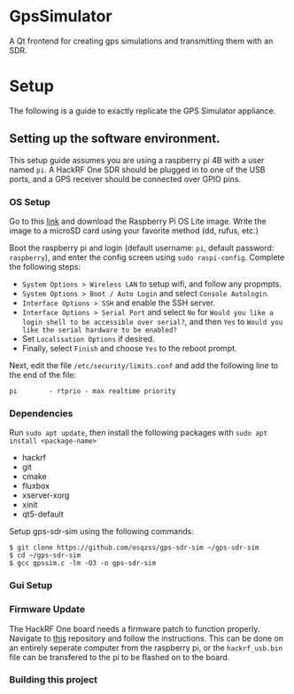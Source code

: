 # GpsSimulator
A Qt frontend for creating gps simulations and transmitting them with an SDR.

# Setup
The following is a guide to exactly replicate the GPS Simulator appliance.

## Setting up the software environment.
This setup guide assumes you are using a raspberry pi 4B with a user named `pi`. A HackRF One SDR should be plugged in to one of the USB ports, and a GPS receiver should be connected over GPIO pins.

### OS Setup
Go to this [link](https://www.raspberrypi.org/software/operating-systems/) and download the Raspberry Pi OS Lite image. Write the image to a microSD card using your favorite method (dd, rufus, etc.)

Boot the raspberry pi and login (default username: `pi`, default password: `raspberry`), and enter the config screen using `sudo raspi-config`. Complete the following steps:

- `System Options > Wireless LAN` to setup wifi, and follow any propmpts.
- `System Options > Boot / Auto Login` and select `Console Autologin`.
- `Interface Options > SSH` and enable the SSH server.
- `Interface Options > Serial Port` and select `No` for `Would you like a login shell to be accessible over serial?`, and then `Yes` to `Would you like the serial hardware to be enabled?`
- Set `Localisation Options` if desired.
- Finally, select `Finish` and choose `Yes` to the reboot prompt.

Next, edit the file `/etc/security/limits.conf` and add the following line to the end of the file:

`pi        - rtprio - max realtime priority`

### Dependencies

Run `sudo apt update`, then install the following packages with `sudo apt install <package-name>`
- hackrf
- git
- cmake
- fluxbox
- xserver-xorg
- xinit
- qt5-default

Setup gps-sdr-sim using the following commands:

```
$ git clone https://github.com/osqzss/gps-sdr-sim ~/gps-sdr-sim
$ cd ~/gps-sdr-sim
$ gcc gpssim.c -lm -O3 -o gps-sdr-sim
```

### Gui Setup


### Firmware Update

The HackRF One board needs a firmware patch to function properly. Navigate to [this](https://github.com/BeyondPerception/hackrf) repository and follow the instructions. This can be done on an entirely seperate computer from the raspberry pi, or the `hackrf_usb.bin` file can be transfered to the pi to be flashed on to the board.

### Building this project
